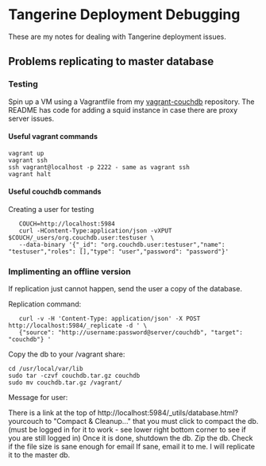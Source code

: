 # Tangerine Deployment Debugging

These are my notes for dealing with Tangerine deployment issues.

## Problems replicating to master database

### Testing

Spin up a VM using a Vagrantfile from my [vagrant-couchdb](https://github.com/chrisekelley/vagrant-couchdb) repository.
The README has code for adding a squid instance in case there are proxy server issues.

#### Useful vagrant commands

    vagrant up
    vagrant ssh
    ssh vagrant@localhost -p 2222 - same as vagrant ssh
    vagrant halt

#### Useful couchdb commands

Creating a user for testing

       COUCH=http://localhost:5984
       curl -HContent-Type:application/json -vXPUT $COUCH/_users/org.couchdb.user:testuser \
       --data-binary '{"_id": "org.couchdb.user:testuser","name": "testuser","roles": [],"type": "user","password": "password"}'

### Implimenting an offline version

If replication just cannot happen, send the user a copy of the database.

Replication command:

       curl -v -H 'Content-Type: application/json' -X POST http://localhost:5984/_replicate -d ' \
       {"source": "http://username:password@server/couchdb", "target": "couchdb"} '

Copy the db to your /vagrant share:

    cd /usr/local/var/lib
    sudo tar -czvf couchdb.tar.gz couchdb
    sudo mv couchdb.tar.gz /vagrant/

Message for user:

There is a link at the top of http://localhost:5984/_utils/database.html?yourcouch to "Compact & Cleanup..."
that you must click to compact the db. (must be logged in for it to work - see lower right bottom corner to see if you are still logged in)
Once it is done, shutdown the db.
Zip the db. Check if the file size is sane enough for email
If sane, email it to me.
I will replicate it to the master db.


